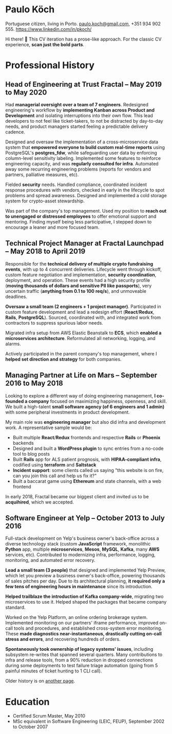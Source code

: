 # Paulo Köch
Portuguese citizen, living in Porto. paulo.koch@gmail.com, +351 934 902 555. <https://www.linkedin.com/in/pkoch/>

Hi there! 👋 This CV iteration has a prose-like approach. For the classic CV experience, **scan just the bold parts**.

# Professional History

## Head of Engineering at Trust Fractal – May 2019 to May 2020
Had **managerial oversight over a team of 7 engineers**. Redesigned engineering's workflow by **implementing Kanban across Product and Development** and isolating interruptions into their own flow. This lead developers to not feel like ticket-takers, to not be distracted by day-to-day needs, and product managers started feeling a predictable delivery cadence.

Designed and oversaw the implementation of a cross-microservice data system that **empowered everyone to build custom real-time reports** using PostgreSQL's **postgres_fdw**, while safeguarding user data by enforcing column-level sensitivity labeling. Implemented some features to reinforce engineering capacity, and was **regularly consulted for infra**. Automated away some recurring engineering problems (reports for vendors and partners, palliative measures, etc).

Fielded **security** needs. Handled compliance, coordinated incident response procedures with vendors, checked in early in the lifecycle to spot problems and spread awareness. Designed and implemented a cold storage system for crypto-asset stewardship.

Was part of the company's top management. Used my position to **reach out to unengaged or distressed employees** to offer emotional support and mentoring. Finding myself being less participative, I stepped down to encourage a leaner and more focused team.

## Technical Project Manager at Fractal Launchpad – May 2018 to April 2019
Responsible for the **technical delivery of multiple crypto fundraising events**, with up to 4 concurrent deliveries. Lifecycle went through kickoff, custom feature negotiation and implementation, **security coordination**, deployment, and operation. These events had a high security profile (**moving thousands of dollars and sensitive PII like passports**), very uncertain traffic (**anything from 0.1 to 100 req/s**), and unmoveable deadlines.

**Oversaw a small team (2 engineers + 1 project manager)**. Participated in custom feature development and lead a redesign effort (**React**/**Redux**, **Rails**, **PostgreSQL**). Sourced, coordinated with, and integrated work from contractors to suppress spurious labor needs.

Migrated infra setup from AWS Elastic Beanstalk to **ECS**, which **enabled a microservices architecture**. Reformulated all networking, logging, and alarms.

Actively participated in the parent company's top management, where I **helped set direction and strategy** for both companies.

## Managing Partner at Life on Mars – September 2016 to May 2018
Looking to explore a different way of doing engineering management, **I co-founded a company** focused on maximizing happiness, openness, and skill. We built a high-talent **small software agency (of 6 engineers and 1 admin)** with some peripheral investments in product development.

My main role was **engineering manager** but also did infra and development work. A representative sample would be:
* Built multiple **React**/**Redux** frontends and respective **Rails** or **Phoenix** backends
* Designed and built a **WordPress plugin** to sync entries from a no-code tool to blog posts
* Built **Rails** app for ALS patient prognosis, with **HIPAA-compliant infra**, codified using **terraform** and **Saltstack**
* **Incident support**: some clients called us saying "this website is on fire, can you join this call and help us fix it?"
* Built a baccarat game using **Ethereum** and state channels, with a web frontend

In early 2018, Fractal became our biggest client and invited us to be **acquihired**, which we accepted.

## Software Engineer at Yelp – October 2013 to July 2016
Full-stack development on Yelp's business owner's back-office across a diverse technology stack (custom **JavaScript** framework, monolithic **Python** app, multiple **microservices**, **Mesos**, **MySQL**, **Kafka**, many **AWS** services, etc). Contributed to modernizing infra, performance, logging, monitoring, and automated error recovery.

**Lead a small team (3 people)** that designed and implemented Yelp Preview, which let you preview a business owner's back-office, powering thousands of sales pitches per day. Due to its architectural planning, **it required only a few tens of engineering hours in maintenance** since its introduction.

**Helped trailblaze the introduction of Kafka company-wide**, migrating two microservices to use it. Helped shaped the packages that became company standard.

Worked on the Yelp Platform, an online ordering brokerage system. Implemented monitoring on our partners' iframe performance, improved on-call tools and procedures, and established cross-system error monitoring. These **made diagnostics near-instantaneous, drastically cutting on-call stress and errors**, and recovering hundreds of orders.

**Spontaneously took ownership of legacy systems' issues**, including subsystem re-writes that spanned several quarters. Many contributions to infra and release tools, from a 90% reduction in dropped connections during some deployments to test failure triage automation (going from 5 painful minutes of ticket hunting to 1 CLI call).

Older history is on [another page](older_history.md).

# Education
* Certified Scrum Master, May 2010
* MSc equivalent in Software Engineering (LEIC, FEUP), September 2002 to October 2007
